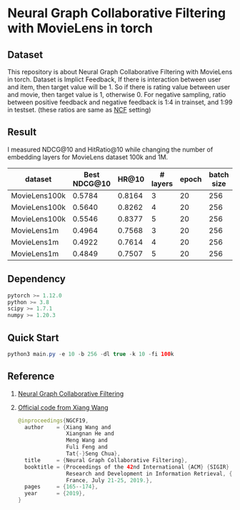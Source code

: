 # Neural Graph  Collaborative Filtering with MovieLens in torch

## Dataset

This repository is about Neural Graph  Collaborative Filtering with MovieLens in torch. Dataset is Implict Feedback, If there is interaction between user and item, then target value will be 1.  So if there is rating value between user and movie, then target value is 1, otherwise 0. For negative sampling, ratio between positive feedback and negative feedback is 1:4 in trainset, and 1:99 in testset. (these ratios are same as [NCF](https://github.com/changhyeonnam/NCF) setting)

## Result

I measured NDCG@10 and HitRatio@10 while changing the number of embedding layers for MovieLens dataset 100k and 1M.

| dataset | Best NDCG@10 | HR@10 | # layers | epoch | batch size |
| --- | --- | --- | --- | --- | --- |
| MovieLens100k | 0.5784 | 0.8164 | 3 | 20 | 256 |
| MovieLens100k | 0.5640 | 0.8262 | 4 | 20 | 256 |
| MovieLens100k | 0.5546 | 0.8377 | 5 | 20 | 256 |
| MovieLens1m | 0.4964 | 0.7568 | 3 | 20 | 256 |
| MovieLens1m | 0.4922 | 0.7614 | 4 | 20 | 256 |
| MovieLens1m | 0.4849 | 0.7507 | 5 | 20 | 256 |

## Dependency

```java
pytorch >= 1.12.0
python >= 3.8
scipy >= 1.7.1
numpy >= 1.20.3
```

## Quick Start

```java
python3 main.py -e 10 -b 256 -dl true -k 10 -fi 100k
```

## Reference

1. [Neural Graph  Collaborative Filtering](https://arxiv.org/abs/1905.08108)
2. [Official code from Xiang Wang](https://github.com/xiangwang1223/neural_graph_collaborative_filtering)
    
    ```java
    @inproceedings{NGCF19,
      author    = {Xiang Wang and
                   Xiangnan He and
                   Meng Wang and
                   Fuli Feng and
                   Tat{-}Seng Chua},
      title     = {Neural Graph Collaborative Filtering},
      booktitle = {Proceedings of the 42nd International {ACM} {SIGIR} Conference on
                   Research and Development in Information Retrieval, {SIGIR} 2019, Paris,
                   France, July 21-25, 2019.},
      pages     = {165--174},
      year      = {2019},
    }
    ```
